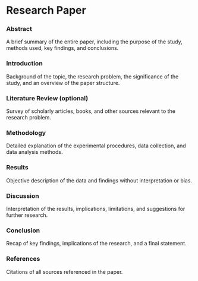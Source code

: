 # Research Paper

### Abstract
A brief summary of the entire paper, including the purpose of the study, methods used, key findings, and conclusions.
### Introduction
Background of the topic, the research problem, the significance of the study, and an overview of the paper structure.
### Literature Review (optional)
Survey of scholarly articles, books, and other sources relevant to the research problem.
### Methodology
Detailed explanation of the experimental procedures, data collection, and data analysis methods.
### Results
Objective description of the data and findings without interpretation or bias.
### Discussion
Interpretation of the results, implications, limitations, and suggestions for further research.
### Conclusion
Recap of key findings, implications of the research, and a final statement.
### References
Citations of all sources referenced in the paper.